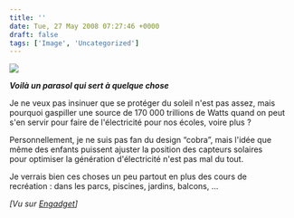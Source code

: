 ```yaml
---
title: ''
date: Tue, 27 May 2008 07:27:46 +0000
draft: false
tags: ['Image', 'Uncategorized']
---
```


![](https://madd0.files.wordpress.com/2008/05/rcxxgaq0n9hpsiyq6iagecih_500.jpg)

**_Voilà un parasol qui sert à quelque chose_**

Je ne veux pas insinuer que se protéger du soleil n'est pas assez, mais pourquoi gaspiller une source de 170 000 trillions de Watts quand on peut s'en servir pour faire de l'électricité pour nos écoles, voire plus ?

Personnellement, je ne suis pas fan du design “cobra”, mais l'idée que même des enfants puissent ajuster la position des capteurs solaires pour optimiser la génération d'électricité n'est pas mal du tout.

Je verrais bien ces choses un peu partout en plus des cours de recréation : dans les parcs, piscines, jardins, balcons, …

_\[Vu sur [Engadget](http://www.engadget.com/2008/05/26/designer-proposes-veil-solar-shades-to-power-schools/)\]_